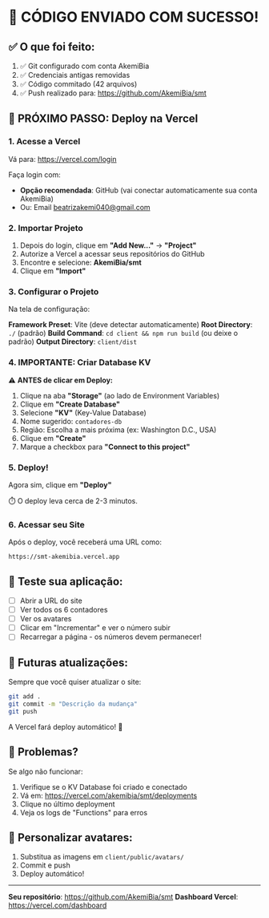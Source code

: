 # 🎉 CÓDIGO ENVIADO COM SUCESSO!

## ✅ O que foi feito:

1. ✅ Git configurado com conta AkemiBia
2. ✅ Credenciais antigas removidas
3. ✅ Código commitado (42 arquivos)
4. ✅ Push realizado para: https://github.com/AkemiBia/smt

## 🚀 PRÓXIMO PASSO: Deploy na Vercel

### 1. Acesse a Vercel

Vá para: https://vercel.com/login

Faça login com:
- **Opção recomendada**: GitHub (vai conectar automaticamente sua conta AkemiBia)
- Ou: Email beatrizakemi040@gmail.com

### 2. Importar Projeto

1. Depois do login, clique em **"Add New..."** → **"Project"**
2. Autorize a Vercel a acessar seus repositórios do GitHub
3. Encontre e selecione: **AkemiBia/smt**
4. Clique em **"Import"**

### 3. Configurar o Projeto

Na tela de configuração:

**Framework Preset**: Vite (deve detectar automaticamente)
**Root Directory**: `./` (padrão)
**Build Command**: `cd client && npm run build` (ou deixe o padrão)
**Output Directory**: `client/dist`

### 4. IMPORTANTE: Criar Database KV

⚠️ **ANTES de clicar em Deploy:**

1. Clique na aba **"Storage"** (ao lado de Environment Variables)
2. Clique em **"Create Database"**
3. Selecione **"KV"** (Key-Value Database)
4. Nome sugerido: `contadores-db`
5. Região: Escolha a mais próxima (ex: Washington D.C., USA)
6. Clique em **"Create"**
7. Marque a checkbox para **"Connect to this project"**

### 5. Deploy!

Agora sim, clique em **"Deploy"**

⏱️ O deploy leva cerca de 2-3 minutos.

### 6. Acessar seu Site

Após o deploy, você receberá uma URL como:
```
https://smt-akemibia.vercel.app
```

## 📝 Teste sua aplicação:

- [ ] Abrir a URL do site
- [ ] Ver todos os 6 contadores
- [ ] Ver os avatares
- [ ] Clicar em "Incrementar" e ver o número subir
- [ ] Recarregar a página - os números devem permanecer!

## 🔄 Futuras atualizações:

Sempre que você quiser atualizar o site:

```bash
git add .
git commit -m "Descrição da mudança"
git push
```

A Vercel fará deploy automático! 🎉

## 🐛 Problemas?

Se algo não funcionar:

1. Verifique se o KV Database foi criado e conectado
2. Vá em: https://vercel.com/akemibia/smt/deployments
3. Clique no último deployment
4. Veja os logs de "Functions" para erros

## 🎨 Personalizar avatares:

1. Substitua as imagens em `client/public/avatars/`
2. Commit e push
3. Deploy automático!

---

**Seu repositório**: https://github.com/AkemiBia/smt
**Dashboard Vercel**: https://vercel.com/dashboard

